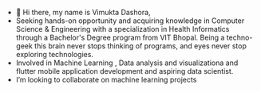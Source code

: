 - 👋 Hi there, my name is Vimukta Dashora,
-  Seeking hands-on opportunity and acquiring knowledge in Computer Science & Engineering with a specialization in Health Informatics through a Bachelor's Degree program  from VIT Bhopal. Being a techno-geek this brain never stops thinking of programs, and eyes never stop exploring technologies.
-  Involved in Machine Learning , Data analysis and visualizationa and flutter mobile application development and aspiring data scientist.
-  I’m looking to collaborate on machine learning projects

<!---
Vimukta26/Vimukta26 is a ✨ special ✨ repository because its `README.md` (this file) appears on your GitHub profile.
You can click the Preview link to take a look at your changes.
--->
